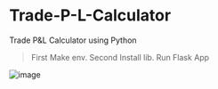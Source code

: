 # Trade-P-L-Calculator
Trade P&amp;L Calculator using Python 


>First Make env.
>Second Install lib.
>Run Flask App


![image](https://github.com/user-attachments/assets/67f1f455-d7f5-43f8-9af9-e2ed9be6ffaa)
